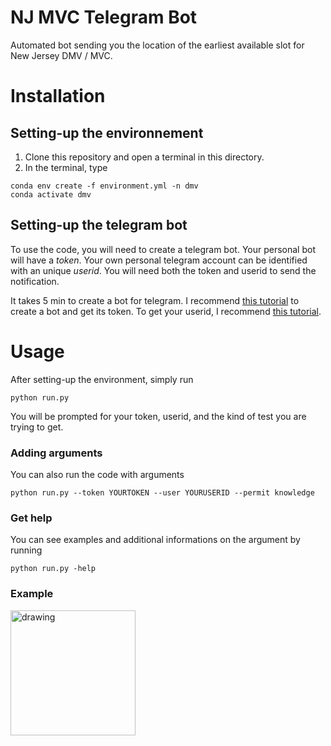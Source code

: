 # NJ MVC Telegram Bot
Automated bot sending you the location of the earliest available slot for New Jersey DMV / MVC.

# Installation
## Setting-up the environnement  
1. Clone this repository and open a terminal in this directory.
2. In the terminal, type 
```
conda env create -f environment.yml -n dmv
conda activate dmv
```
## Setting-up the telegram bot
To use the code, you will need to create a telegram bot. Your personal bot will have a *token*. Your own personal telegram account can be identified with an unique *userid*. You will need both the token and userid to send the notification.

It takes 5 min to create a bot for telegram. I recommend [this tutorial](https://sendpulse.com/knowledge-base/chatbot/create-telegram-chatbot) to create a bot and get its token. To get your userid, I recommend [this tutorial](https://bigone.zendesk.com/hc/en-us/articles/360008014894-How-to-get-the-Telegram-user-ID-). 
# Usage
After setting-up the environment, simply run
```
python run.py
````
You will be prompted for your token, userid, and the kind of test you are trying to get. 

### Adding arguments
You can also run the code with arguments

```
python run.py --token YOURTOKEN --user YOURUSERID --permit knowledge
```

### Get help
You can see examples and additional informations on the argument by running
```
python run.py -help
```

### Example
<img src="https://i.imgur.com/ZO5ERPe.jpg" alt="drawing" width="200"/>
